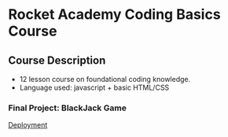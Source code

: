 # Rocket Academy Coding Basics Course

## Course Description
- 12 lesson course on foundational coding knowledge.
- Language used: javascript + basic HTML/CSS

### Final Project: BlackJack Game
[Deployment](https://noitcani.github.io/JavaScript-Coding-Basics-Course/)
